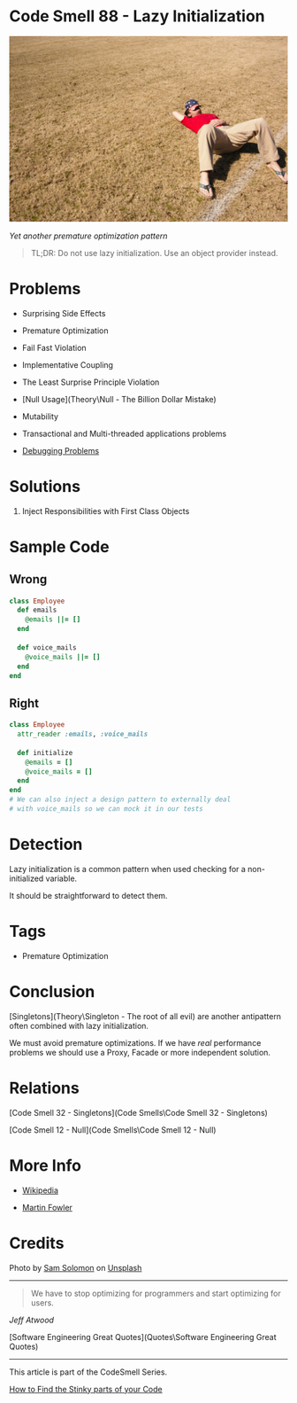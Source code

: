 # Code Smell 88 - Lazy Initialization

![Code Smell 88 - Lazy Initialization](sam-solomon-Xxj3UwgLfeI-unsplash.jpg)

*Yet another premature optimization pattern*

> TL;DR: Do not use lazy initialization. Use an object provider instead.

# Problems

- Surprising Side Effects

- Premature Optimization

- Fail Fast Violation

- Implementative Coupling

- The Least Surprise Principle Violation

- [Null Usage](Theory\Null - The Billion Dollar Mistake)

- Mutability

- Transactional and Multi-threaded applications problems

- [Debugging Problems](https://martinfowler.com/bliki/LazyInitialization.html)

# Solutions

1. Inject Responsibilities with First Class Objects

# Sample Code

## Wrong

[Gist Url]: # (https://gist.github.com/mcsee/0d762f54e37352ed72eee7e77d0ae5e0)
```ruby
class Employee
  def emails
    @emails ||= []
  end
  
  def voice_mails
    @voice_mails ||= []
  end
end
```

## Right

[Gist Url]: # (https://gist.github.com/mcsee/dbd08513d5005325e63954515052555d)
```ruby
class Employee
  attr_reader :emails, :voice_mails

  def initialize
    @emails = []
    @voice_mails = []
  end
end
# We can also inject a design pattern to externally deal
# with voice_mails so we can mock it in our tests
```

# Detection

Lazy initialization is a common pattern when used checking for a non-initialized variable. 

It should be straightforward to detect them.

# Tags

- Premature Optimization

# Conclusion

[Singletons](Theory\Singleton - The root of all evil) are another antipattern often combined with lazy initialization.

We must avoid premature optimizations. If we have *real* performance problems we should use a Proxy, Facade or more independent solution.

# Relations

[Code Smell 32 - Singletons](Code Smells\Code Smell 32 - Singletons)

[Code Smell 12 - Null](Code Smells\Code Smell 12 - Null)

# More Info

- [Wikipedia](https://en.wikipedia.org/wiki/Lazy_initialization)

- [Martin Fowler](https://martinfowler.com/bliki/LazyInitialization.html)

# Credits

Photo by [Sam Solomon](https://unsplash.com/@samsolomon) on [Unsplash](https://unsplash.com/s/photos/lazy)  

* * *

> We have to stop optimizing for programmers and start optimizing for users.

_Jeff Atwood_
 
[Software Engineering Great Quotes](Quotes\Software Engineering Great Quotes)

* * *

This article is part of the CodeSmell Series.

[How to Find the Stinky parts of your Code]()